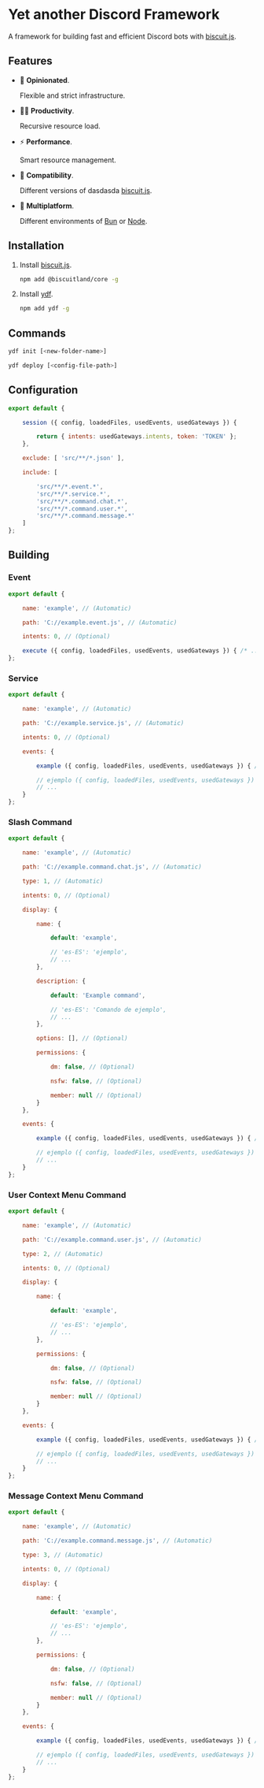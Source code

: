# Yet another Discord Framework

A framework for building fast and efficient Discord bots with [biscuit.js](https://biscuitjs.com).

## Features

- 📐 **Opinionated**.

    Flexible and strict infrastructure.

- 💪🏻 **Productivity**.

    Recursive resource load.

- ⚡ **Performance**.

    Smart resource management.

- 🚀 **Compatibility**.

    Different versions of dasdasda [biscuit.js](https://biscuitjs.com).

- 🧱 **Multiplatform**.

    Different environments of [Bun](https://bun.sh) or [Node](https://nodejs.org).

## Installation

1. Install [biscuit.js](https://npmjs.com/package/@biscuitland/core).

    ```bash
    npm add @biscuitland/core -g
    ```

2. Install [ydf](https://npmjs.com/package/ydf).

    ```bash
    npm add ydf -g
    ```

## Commands

```bash
ydf init [<new-folder-name>]
```

```bash
ydf deploy [<config-file-path>]
```
 
## Configuration

```js
export default {

    session ({ config, loadedFiles, usedEvents, usedGateways }) {

        return { intents: usedGateways.intents, token: 'TOKEN' };
    },

    exclude: [ 'src/**/*.json' ],

    include: [

        'src/**/*.event.*',
        'src/**/*.service.*',
        'src/**/*.command.chat.*',
        'src/**/*.command.user.*',
        'src/**/*.command.message.*'
    ]
};
```

## Building

### Event

```js
export default {

    name: 'example', // (Automatic)

    path: 'C://example.event.js', // (Automatic)

    intents: 0, // (Optional)

    execute ({ config, loadedFiles, usedEvents, usedGateways }) { /* ... */ }
};
```

### Service

```js
export default {

    name: 'example', // (Automatic)

    path: 'C://example.service.js', // (Automatic)

    intents: 0, // (Optional)

    events: {

        example ({ config, loadedFiles, usedEvents, usedGateways }) { /* ... */ },

        // ejemplo ({ config, loadedFiles, usedEvents, usedGateways }) { /* ... */ },
        // ...
    }
};
```

### Slash Command

```js
export default {

    name: 'example', // (Automatic)

    path: 'C://example.command.chat.js', // (Automatic)

    type: 1, // (Automatic)

    intents: 0, // (Optional)

    display: {

        name: {

            default: 'example',

            // 'es-ES': 'ejemplo',
            // ...
        },

        description: {

            default: 'Example command',

            // 'es-ES': 'Comando de ejemplo',
            // ...
        },

        options: [], // (Optional)

        permissions: {

            dm: false, // (Optional)

            nsfw: false, // (Optional)

            member: null // (Optional)
        }
    },

    events: {

        example ({ config, loadedFiles, usedEvents, usedGateways }) { /* ... */ },

        // ejemplo ({ config, loadedFiles, usedEvents, usedGateways }) { /* ... */ },
        // ...
    }
};
```

### User Context Menu Command

```js
export default {

    name: 'example', // (Automatic)

    path: 'C://example.command.user.js', // (Automatic)

    type: 2, // (Automatic)

    intents: 0, // (Optional)

    display: {

        name: {

            default: 'example',

            // 'es-ES': 'ejemplo',
            // ...
        },

        permissions: {

            dm: false, // (Optional)

            nsfw: false, // (Optional)

            member: null // (Optional)
        }
    },

    events: {

        example ({ config, loadedFiles, usedEvents, usedGateways }) { /* ... */ },

        // ejemplo ({ config, loadedFiles, usedEvents, usedGateways }) { /* ... */ },
        // ...
    }
};
```

### Message Context Menu Command

```js
export default {

    name: 'example', // (Automatic)

    path: 'C://example.command.message.js', // (Automatic)

    type: 3, // (Automatic)

    intents: 0, // (Optional)

    display: {

        name: {

            default: 'example',

            // 'es-ES': 'ejemplo',
            // ...
        },

        permissions: {

            dm: false, // (Optional)

            nsfw: false, // (Optional)

            member: null // (Optional)
        }
    },

    events: {

        example ({ config, loadedFiles, usedEvents, usedGateways }) { /* ... */ },

        // ejemplo ({ config, loadedFiles, usedEvents, usedGateways }) { /* ... */ },
        // ...
    }
};
```
